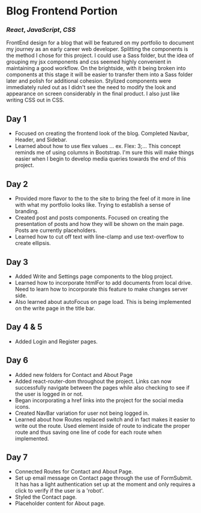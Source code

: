 # Blog Frontend Portion
### *React*, *JavaScript*, *CSS*

FrontEnd design for a blog that will be featured on my portfolio to document my journey as an early career web developer.
Splitting the components is the method I chose for this project. I could use a Sass folder, but the idea of grouping my jsx components and css seemed highly convenient in maintaining a good workflow. On the brightside, with it being broken into components at this stage it will be easier to transfer them into a Sass folder later and polish for additional cohesion. Stylized components were immediately ruled out as I didn't see the need to modify the look and appearance on screen considerably in the final product. I also just like writing CSS out in CSS.

## Day 1
- Focused on creating the frontend look of the blog. Completed Navbar, Header, and Sidebar.
- Learned about how to use flex values ... ex. Flex: 3;... This concept reminds me of using columns in Bootstrap. I'm sure this will make things easier when I begin to develop media queries towards the end of this project.

## Day 2
- Provided more flavor to the to the site to bring the feel of it more in line with what my portfolio looks like. Trying to establish a sense of branding.
- Created post and posts components. Focused on creating the presentation of posts and how they will be shown on the main page. Posts are currently placeholders.
- Learned how to cut off text with line-clamp and use text-overflow to create ellipsis.

## Day 3
- Added Write and Settings page components to the blog project.
- Learned how to incorporate htmlFor to add documents from local drive. Need to learn how to incorporate this feature to make changes server side.
- Also learned about autoFocus on page load. This is being implemented on the write page in the title bar.

## Day 4 & 5
- Added Login and Register pages.

## Day 6
- Added new folders for Contact and About Page
- Added react-router-dom throughout the project. Links can now successfully navigate between the pages while also checking to see if the user is logged in or not.
- Began incorporating a href links into the project for the social media icons.
- Created NavBar variation for user not being logged in.
- Learned about how Routes replaced switch and in fact makes it easier to write out the route. Used element inside of route to indicate the proper route and thus saving one line of code for each route when implemented.

## Day 7
- Connected Routes for Contact and About Page.
- Set up email message on Contact page through the use of FormSubmit. It has has a light authentication set up at the moment and only requires a click to verify if the user is a 'robot'.
- Styled the Contact page.
- Placeholder content for About page.

